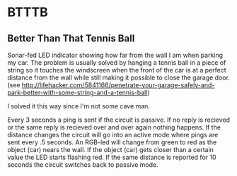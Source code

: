 # BTTTB
## Better Than That Tennis Ball 
  
Sonar-fed LED indicator showing how far from the wall I am when parking my car. The problem is usually solved by hanging a tennis ball in a piece of string so it touches the windscreen when the front of the car is at a perfect distance from the wall while still making it possible to close the garage door.
(see http://lifehacker.com/5841166/penetrate-your-garage-safely-and-park-better-with-some-string-and-a-tennis-ball)
  
I solved it this way since I'm not some cave man.
  
Every 3 seconds a ping is sent if the circuit is passive. If no reply is recieved or the same reply is recieved over and over again nothing happens. If the distance changes the circuit will go into an active mode where pings are sent every .5 seconds. An RGB-led will change from green to red as the object (car) nears the wall. If the object (car) gets closer than a certain value the LED starts flashing red. If the same distance is reported for 10 seconds the circuit switches back to passive mode.
